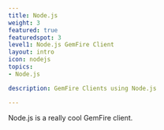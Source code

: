 ```yaml
---
title: Node.js
weight: 3
featured: true
featuredspot: 3
level1: Node.js GemFire Client
layout: intro
icon: nodejs
topics:
- Node.js

description: GemFire Clients using Node.js

---
```

Node.js is a really cool GemFire client.